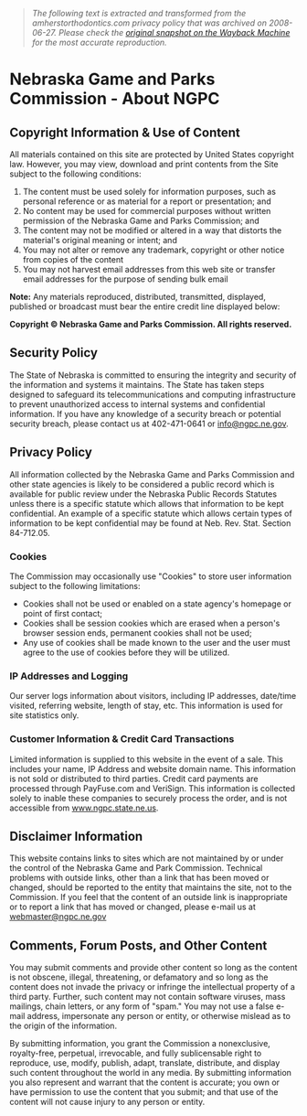 > *The following text is extracted and transformed from the amherstorthodontics.com privacy policy that was archived on 2008-06-27. Please check the [original snapshot on the Wayback Machine](https://web.archive.org/web/20080627195707id_/http%3A//www.ngpc.state.ne.us/admin/about.asp) for the most accurate reproduction.*

# Nebraska Game and Parks Commission - About NGPC

## Copyright Information & Use of Content

All materials contained on this site are protected by United States copyright law. However, you may view, download and print contents from the Site subject to the following conditions:

  1. The content must be used solely for information purposes, such as personal reference or as material for a report or presentation; and 
  2. No content may be used for commercial purposes without written permission of the Nebraska Game and Parks Commission; and 
  3. The content may not be modified or altered in a way that distorts the material's original meaning or intent; and 
  4. You may not alter or remove any trademark, copyright or other notice from copies of the content 
  5. You may not harvest email addresses from this web site or transfer email addresses for the purpose of sending bulk email



**Note:** Any materials reproduced, distributed, transmitted, displayed, published or broadcast must bear the entire credit line displayed below:

**Copyright © Nebraska Game and Parks Commission. All rights reserved.**

## Security Policy

The State of Nebraska is committed to ensuring the integrity and security of the information and systems it maintains. The State has taken steps designed to safeguard its telecommunications and computing infrastructure to prevent unauthorized access to internal systems and confidential information. If you have any knowledge of a security breach or potential security breach, please contact us at 402-471-0641 or [info@ngpc.ne.gov](mailto:info@ngpc.ne.gov). 

## Privacy Policy

All information collected by the Nebraska Game and Parks Commission and other state agencies is likely to be considered a public record which is available for public review under the Nebraska Public Records Statutes unless there is a specific statute which allows that information to be kept confidential. An example of a specific statute which allows certain types of information to be kept confidential may be found at Neb. Rev. Stat. Section 84-712.05.

### Cookies

The Commission may occasionally use "Cookies" to store user information subject to the following limitations:

  * Cookies shall not be used or enabled on a state agency's homepage or point of first contact; 
  * Cookies shall be session cookies which are erased when a person's browser session ends, permanent cookies shall not be used; 
  * Any use of cookies shall be made known to the user and the user must agree to the use of cookies before they will be utilized. 



### IP Addresses and Logging

Our server logs information about visitors, including IP addresses, date/time visited, referring website, length of stay, etc. This information is used for site statistics only.

### Customer Information & Credit Card Transactions

Limited information is supplied to this website in the event of a sale. This includes your name, IP Address and website domain name. This information is not sold or distributed to third parties. Credit card payments are processed through PayFuse.com and VeriSign. This information is collected solely to inable these companies to securely process the order, and is not accessible from www.ngpc.state.ne.us.

## Disclaimer Information

This website contains links to sites which are not maintained by or under the control of the Nebraska Game and Park Commission. Technical problems with outside links, other than a link that has been moved or changed, should be reported to the entity that maintains the site, not to the Commission. If you feel that the content of an outside link is inappropriate or to report a link that has moved or changed, please e-mail us at [webmaster@ngpc.ne.gov](mailto:webmaster@ngpc.ne.gov)

## Comments, Forum Posts, and Other Content

You may submit comments and provide other content so long as the content is not obscene, illegal, threatening, or defamatory and so long as the content does not invade the privacy or infringe the intellectual property of a third party. Further, such content may not contain software viruses, mass mailings, chain letters, or any form of "spam." You may not use a false e-mail address, impersonate any person or entity, or otherwise mislead as to the origin of the information.

By submitting information, you grant the Commission a nonexclusive, royalty-free, perpetual, irrevocable, and fully sublicensable right to reproduce, use, modify, publish, adapt, translate, distribute, and display such content throughout the world in any media. By submitting information you also represent and warrant that the content is accurate; you own or have permission to use the content that you submit; and that use of the content will not cause injury to any person or entity.
